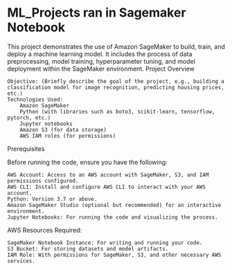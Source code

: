 ﻿# ML_Projects ran in Sagemaker Notebook

This project demonstrates the use of Amazon SageMaker to build, train, and deploy a machine learning model. It includes the process of data preprocessing, model training, hyperparameter tuning, and model deployment within the SageMaker environment.
Project Overview

    Objective: (Briefly describe the goal of the project, e.g., building a classification model for image recognition, predicting housing prices, etc.)
    Technologies Used:
        Amazon SageMaker
        Python (with libraries such as boto3, scikit-learn, tensorflow, pytorch, etc.)
        Jupyter notebooks
        Amazon S3 (for data storage)
        AWS IAM roles (for permissions)

Prerequisites

Before running the code, ensure you have the following:

    AWS Account: Access to an AWS account with SageMaker, S3, and IAM permissions configured.
    AWS CLI: Install and configure AWS CLI to interact with your AWS account.
    Python: Version 3.7 or above.
    Amazon SageMaker Studio (optional but recommended) for an interactive environment.
    Jupyter Notebooks: For running the code and visualizing the process.

AWS Resources Required:

    SageMaker Notebook Instance: For writing and running your code.
    S3 Bucket: For storing datasets and model artifacts.
    IAM Role: With permissions for SageMaker, S3, and other necessary AWS services.
